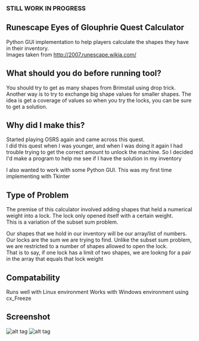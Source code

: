 ### STILL WORK IN PROGRESS

## Runescape Eyes of Glouphrie Quest Calculator
Python GUI implementation to help players calculate the shapes they have in their inventory.    
Images taken from http://2007.runescape.wikia.com/  

## What should you do before running tool?
You should try to get as many shapes from Brimstail using drop trick.
Another way is to try to exchange big shape values for smaller shapes.
The idea is get a coverage of values so when you try the locks, you can be sure to get a solution.

## Why did I make this?
Started playing OSRS again and came across this quest.    
I did this quest when I was younger, and when I was doing it again I had trouble trying to get the correct amount to   unlock the machine. So I decided I'd make a program to help me see if I have the solution in my inventory  

I also wanted to work with some Python GUI. This was my first time implementing with Tkinter  

## Type of Problem
The premise of this calculator involved adding shapes that held a numerical weight into a lock. The lock only opened itself with a certain weight.  
This is a variation of the subset sum problem.  

Our shapes that we hold in our inventory will be our array/list of numbers.  Our locks are the sum we are trying to find. 
Unlike the subset sum problem, we are restricted to a number of shapes allowed to open the lock.  
That is to say, if one lock has a limit of two shapes, we are lookng for a pair in the array that equals that lock weight  

## Compatability
Runs well with Linux environment
Works with Windows environment using cx_Freeze

## Screenshot
![alt tag](https://raw.githubusercontent.com/username/projectname/branch/path/to/img.png)
![alt tag](https://raw.githubusercontent.com/username/projectname/branch/path/to/img.png)